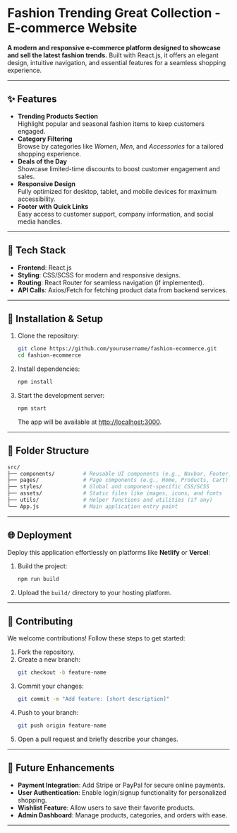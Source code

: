 # Fashion Trending Great Collection - E-commerce Website

**A modern and responsive e-commerce platform designed to showcase and sell the latest fashion trends.** Built with React.js, it offers an elegant design, intuitive navigation, and essential features for a seamless shopping experience.

---

## ✨ Features

- **Trending Products Section**\
  Highlight popular and seasonal fashion items to keep customers engaged.
- **Category Filtering**\
  Browse by categories like *Women*, *Men*, and *Accessories* for a tailored shopping experience.
- **Deals of the Day**\
  Showcase limited-time discounts to boost customer engagement and sales.
- **Responsive Design**\
  Fully optimized for desktop, tablet, and mobile devices for maximum accessibility.
- **Footer with Quick Links**\
  Easy access to customer support, company information, and social media handles.

---

## 🔧 Tech Stack

- **Frontend**: React.js
- **Styling**: CSS/SCSS for modern and responsive designs.
- **Routing**: React Router for seamless navigation (if implemented).
- **API Calls**: Axios/Fetch for fetching product data from backend services.

---

## 🚀 Installation & Setup

1. Clone the repository:

   ```bash
   git clone https://github.com/yourusername/fashion-ecommerce.git
   cd fashion-ecommerce
   ```

2. Install dependencies:

   ```bash
   npm install
   ```

3. Start the development server:

   ```bash
   npm start
   ```

   The app will be available at [http://localhost:3000](http://localhost:3000).

---

## 📂 Folder Structure

```bash
src/
├── components/         # Reusable UI components (e.g., Navbar, Footer, ProductCard)
├── pages/              # Page components (e.g., Home, Products, Cart)
├── styles/             # Global and component-specific CSS/SCSS
├── assets/             # Static files like images, icons, and fonts
├── utils/              # Helper functions and utilities (if any)
└── App.js              # Main application entry point
```

---

## 🌐 Deployment

Deploy this application effortlessly on platforms like **Netlify** or **Vercel**:

1. Build the project:
   ```bash
   npm run build
   ```
2. Upload the `build/` directory to your hosting platform.

---

## 🤝 Contributing

We welcome contributions! Follow these steps to get started:

1. Fork the repository.
2. Create a new branch:
   ```bash
   git checkout -b feature-name
   ```
3. Commit your changes:
   ```bash
   git commit -m "Add feature: [short description]"
   ```
4. Push to your branch:
   ```bash
   git push origin feature-name
   ```
5. Open a pull request and briefly describe your changes.

---

## 🎯 Future Enhancements

- **Payment Integration**: Add Stripe or PayPal for secure online payments.
- **User Authentication**: Enable login/signup functionality for personalized shopping.
- **Wishlist Feature**: Allow users to save their favorite products.
- **Admin Dashboard**: Manage products, categories, and orders with ease.

---

